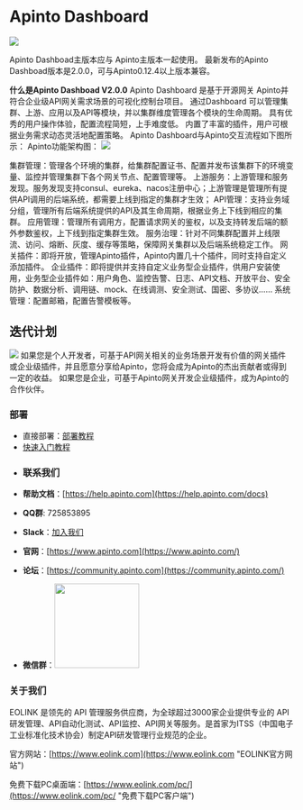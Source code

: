 # Apinto Dashboard


![](http://data.eolinker.com/course/eaC48Js3400ffd03c21e36b3eea434dce22d7877a3194f6.png)

Apinto Dashboad主版本应与 Apinto主版本一起使用。
最新发布的Apinto Dashboad版本是2.0.0，可与Apinto0.12.4以上版本兼容。

**什么是Apinto Dashboad V2.0.0**
Apinto Dashboard 是基于开源网关 Apinto并符合企业级API网关需求场景的可视化控制台项目。
通过Dashboard 可以管理集群、上游、应用以及API等模块，并以集群维度管理各个模块的生命周期。
具有优秀的用户操作体验，配置流程简短，上手难度低。
内置了丰富的插件，用户可根据业务需求动态灵活地配置策略。
Apinto Dashboard与Apinto交互流程如下图所示：
Apinto功能架构图：
![](http://data.eolinker.com/course/QSgDqEKb311ec59fb0052436e0d3bdbacdc2b984b71cc25.png)

集群管理：管理各个环境的集群，给集群配置证书、配置并发布该集群下的环境变量、监控并管理集群下各个网关节点、配置管理等。
上游服务：上游管理和服务发现。服务发现支持consul、eureka、nacos注册中心；上游管理是管理所有提供API调用的后端系统，都需要上线到指定的集群才生效；
API管理：支持业务域分组，管理所有后端系统提供的API及其生命周期，根据业务上下线到相应的集群。
应用管理：管理所有调用方，配置请求网关的鉴权，以及支持转发后端的额外参数鉴权，上下线到指定集群生效。
服务治理：针对不同集群配置并上线限流、访问、熔断、灰度、缓存等策略，保障网关集群以及后端系统稳定工作。
网关插件：即将开放，管理Apinto插件，Apinto内置几十个插件，同时支持自定义添加插件。
企业插件：即将提供并支持自定义业务型企业插件，供用户安装使用，业务型企业插件如：用户角色、监控告警、日志、API文档、开放平台、安全防护、数据分析、调用链、mock、在线调测、安全测试、国密、多协议……
系统管理：配置邮箱，配置告警模板等。

## 迭代计划
![](http://data.eolinker.com/course/gydll750fcfc7874b12137c49566f71a586dc093887aa93.png)
如果您是个人开发者，可基于API网关相关的业务场景开发有价值的网关插件或企业级插件，并且愿意分享给Apinto，您将会成为Apinto的杰出贡献者或得到一定的收益。
如果您是企业，可基于Apinto网关开发企业级插件，成为Apinto的合作伙伴。

### 部署

* 直接部署：[部署教程](https://help.apinto.com/docs/dashboard/quick/arrange.html)
* [快速入门教程](https://help.apinto.com/docs/dashboard-v2/quick/quick_start.html)

- ### **联系我们**


* **帮助文档**：[https://help.apinto.com](https://help.apinto.com/docs)

- **QQ群**: 725853895

- **Slack**：[加入我们](https://join.slack.com/t/slack-zer6755/shared_invite/zt-u7wzqp1u-aNA0XK9Bdb3kOpN03jRmYQ)

- **官网**：[https://www.apinto.com](https://www.apinto.com/)
- **论坛**：[https://community.apinto.com](https://community.apinto.com/)
- **微信群**：<img src="https://user-images.githubusercontent.com/25589530/149860447-5879437b-3cda-4833-aee3-69a2e538e85d.png" style="width:150px" />

### 关于我们

EOLINK 是领先的 API 管理服务供应商，为全球超过3000家企业提供专业的 API 研发管理、API自动化测试、API监控、API网关等服务。是首家为ITSS（中国电子工业标准化技术协会）制定API研发管理行业规范的企业。

官方网站：[https://www.eolink.com](https://www.eolink.com "EOLINK官方网站")

免费下载PC桌面端：[https://www.eolink.com/pc/](https://www.eolink.com/pc/ "免费下载PC客户端")
